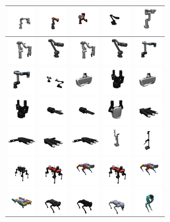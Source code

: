 



|<img src='assets/franka_emika_panda-panda.png' width='100'>|<img src='assets/kuka_iiwa_14-iiwa14.png' width='100'>|<img src='assets/rethink_robotics_sawyer-sawyer.png' width='100'>|<img src='assets/trossen_vx300s-vx300s.png' width='100'>|<img src='assets/ufactory_lite6-lite6.png' width='100'>|
| :---: | :---: | :---: | :---: | :---: |
|<img src='assets/ufactory_xarm7-xarm7.png' width='100'>|<img src='assets/unitree_z1-z1.png' width='100'>|<img src='assets/ufactory_xarm7-xarm7.png' width='100'>|<img src='assets/unitree_z1-z1.png' width='100'>|<img src='assets/universal_robots_ur10e-ur10e.png' width='100'>|
|<img src='assets/universal_robots_ur5e-ur5e.png' width='100'>|<img src='assets/aloha-aloha.png' width='100'>|<img src='assets/franka_emika_panda-hand.png' width='100'>|<img src='assets/robotiq_2f85-2f85.png' width='100'>|<img src='assets/franka_emika_panda-hand.png' width='100'>|
|<img src='assets/robotiq_2f85-2f85.png' width='100'>|<img src='assets/shadow_hand-left_hand.png' width='100'>|<img src='assets/shadow_hand-right_hand.png' width='100'>|<img src='assets/ufactory_xarm7-hand.png' width='100'>|<img src='assets/wonik_allegro-left_hand.png' width='100'>|
|<img src='assets/wonik_allegro-right_hand.png' width='100'>|<img src='assets/wonik_allegro-left_hand.png' width='100'>|<img src='assets/wonik_allegro-right_hand.png' width='100'>|<img src='assets/google_robot-robot.png' width='100'>|<img src='assets/hello_robot_stretch-stretch.png' width='100'>|
|<img src='assets/anybotics_anymal_b-anymal_b.png' width='100'>|<img src='assets/anybotics_anymal_c-anymal_c.png' width='100'>|<img src='assets/google_barkour_v0-barkour_v0.png' width='100'>|<img src='assets/anybotics_anymal_c-anymal_c.png' width='100'>|<img src='assets/google_barkour_v0-barkour_v0.png' width='100'>|
|<img src='assets/google_barkour_vb-barkour_vb.png' width='100'>|<img src='assets/unitree_a1-a1.png' width='100'>|<img src='assets/unitree_go1-go1.png' width='100'>|<img src='assets/unitree_go2-go2.png' width='100'>|<img src='assets/agility_cassie-cassie.png' width='100'>|
